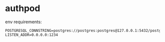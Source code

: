 # authpod

env requirements:

```env
POSTGRESQL_CONNSTRING=postgres://postgres:postgres@127.0.0.1:5432/postgres
LISTEN_ADDR=0.0.0.0:1234
```